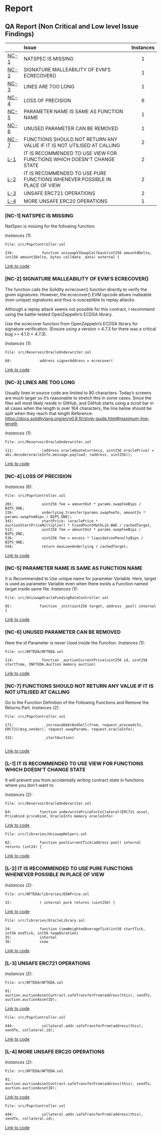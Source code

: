 # Report

## QA Report (Non Critical and Low level Issue Findings)

| |Issue|Instances|
|-|:-|:-:|
| [NC-1](#NC-1) | NATSPEC IS MISSING | 1 |
| [NC-2](#NC-2) | SIGNATURE MALLEABILITY OF EVM’S ECRECOVER() | 1 |
| [NC-3](#NC-3) | LINES ARE TOO LONG | 1 |
| [NC-4](#NC-4) | LOSS OF PRECISION | 6 |
| [NC-5](#NC-5) | PARAMETER NAME IS SAME AS FUNCTION NAME | 1 |
| [NC-6](#NC-6) | UNUSED PARAMETER CAN BE REMOVED | 1 |
| [NC-7](#NC-7) | FUNCTIONS SHOULD NOT RETURN ANY VALUE IF IT IS NOT UTILISED AT CALLING | 2 |
| [L-1](#L-1) | IT IS RECOMMENDED TO USE VIEW FOR FUNCTIONS WHICH DOESN'T CHANGE STATE | 2 |
| [L-2](#L-2) | IT IS RECOMMENDED TO USE PURE FUNCTIONS WHENEVER POSSIBLE IN PLACE OF VIEW | 2 |
| [L-3](#L-3) | UNSAFE ERC721 OPERATIONS | 2 |
| [L-4](#L-4) | MORE UNSAFE ERC20 OPERATIONS | 1 |


###  [NC-1] NATSPEC IS MISSING 
NatSpec is missing for the following function:

*Instances (1)*:
```solidity
File: src/PaprController.sol

234:             function uniswapV3SwapCallback(int256 amount0Delta, int256 amount1Delta, bytes calldata _data) external {

```
[Link to code](https://github.com/with-backed/papr/blob/9528f2711ff0c1522076b9f93fba13f88d5bd5e6/src/PaprController.sol#L234)

###  [NC-2] SIGNATURE MALLEABILITY OF EVM’S ECRECOVER() 
The function calls the Solidity ecrecover() function directly to verify the given signatures. However, the ecrecover() EVM opcode allows malleable (non-unique) signatures and thus is susceptible to replay attacks.

Although a replay attack seems not possible for this contract, I recommend using the battle-tested OpenZeppelin’s ECDSA library.

Use the ecrecover function from OpenZeppelin’s ECDSA library for signature verification. (Ensure using a version > 4.7.3 for there was a critical bug >= 4.1.0 < 4.7.3).

*Instances (1)*:
```solidity
File: src/ReservoirOracleUnderwriter.sol

68:             address signerAddress = ecrecover(

```
[Link to code](https://github.com/with-backed/papr/blob/9528f2711ff0c1522076b9f93fba13f88d5bd5e6/src/ReservoirOracleUnderwriter.sol#L68)

###  [NC-3] LINES ARE TOO LONG
Usually lines in source code are limited to 80 characters. Today’s screens are much larger so it’s reasonable to stretch this in some cases. Since the files will most likely reside in GitHub, and GitHub starts using a scroll bar in all cases when the length is over 164 characters, the line below should be split when they reach that length Reference: https://docs.soliditylang.org/en/v0.8.10/style-guide.html#maximum-line-length

*Instances (1)*:
```solidity
File: src/ReservoirOracleUnderwriter.sol

111:             (address oracleQuoteCurrency, uint256 oraclePrice) = abi.decode(oracleInfo.message.payload, (address, uint256));

```
[Link to code](https://github.com/with-backed/papr/blob/9528f2711ff0c1522076b9f93fba13f88d5bd5e6/src/ReservoirOracleUnderwriter.sol#L111)

###  [NC-4] LOSS OF PRECISION

*Instances (6)*:
```solidity
File: src/PaprController.sol

201:             uint256 fee = amountOut * params.swapFeeBips / BIPS_ONE;
226:             underlying.transfer(params.swapFeeTo, amountIn * params.swapFeeBips / BIPS_ONE);
341:             startPrice: (oraclePrice * auctionStartPriceMultiplier) * FixedPointMathLib.WAD / cachedTarget,
513:             uint256 fee = amountOut * params.swapFeeBips / BIPS_ONE;
536:             uint256 fee = excess * liquidationPenaltyBips / BIPS_ONE;
558:             return maxLoanUnderlying / cachedTarget;

```
[Link to code](https://github.com/with-backed/papr/blob/9528f2711ff0c1522076b9f93fba13f88d5bd5e6/src/PaprController.sol#201)

###  [NC-5] PARAMETER NAME IS SAME AS FUNCTION NAME
It is Recommended to Use unique name for parameter Variable.
Here, target is used as parameter Variable even when there exists a Function named target inside same file.
*Instances (1)*:
```solidity
File: src/UniswapOracleFundingRateController.sol

95:             function _init(uint256 target, address _pool) internal {

```
[Link to code](https://github.com/with-backed/papr/blob/9528f2711ff0c1522076b9f93fba13f88d5bd5e6/src/UniswapOracleFundingRateController.sol#95)

###  [NC-6] UNUSED PARAMETER CAN BE REMOVED 
Here the id Parameter is never Used inside the Function.
*Instances (1)*:
```solidity
File: src/NFTEDA/NFTEDA.sol

114:             function _auctionCurrentPrice(uint256 id, uint256 startTime, INFTEDA.Auction memory auction)

```
[Link to code](https://github.com/with-backed/papr/blob/9528f2711ff0c1522076b9f93fba13f88d5bd5e6/src/NFTEDA/NFTEDA.sol#114)

###  [NC-7] FUNCTIONS SHOULD NOT RETURN ANY VALUE IF IT IS NOT UTILISED AT CALLING
Go to the Function Definition of the Following Functions and Remove the Returns Part.
*Instances (2)*:
```solidity
File: src/PaprController.sol

171:              _increaseDebtAndSell(from, request.proceedsTo, ERC721(msg.sender), request.swapParams, request.oracleInfo);

332:              _startAuction(


```
[Link to code](https://github.com/with-backed/papr/blob/9528f2711ff0c1522076b9f93fba13f88d5bd5e6/src/PaprController.sol#171)

###  [L-1] IT IS RECOMMENDED TO USE VIEW FOR FUNCTIONS WHICH DOESN'T CHANGE STATE
It will prevent you from accidentally writing contract state in functions where you don't want to.

*Instances (2)*:
```solidity
File: src/ReservoirOracleUnderwriter.sol

64:             function underwritePriceForCollateral(ERC721 asset, PriceKind priceKind, OracleInfo memory oracleInfo)

```
[Link to code](https://github.com/with-backed/papr/blob/9528f2711ff0c1522076b9f93fba13f88d5bd5e6/src/ReservoirOracleUnderwriter.sol#64)

```solidity
File: src/libraries/UniswapHelpers.sol

82:             function poolCurrentTick(address pool) internal returns (int24) {

```
[Link to code](https://github.com/with-backed/papr/blob/9528f2711ff0c1522076b9f93fba13f88d5bd5e6/src/Libraries/UniswapHelpers.sol#82)

###  [L-2] IT IS RECOMMENDED TO USE PURE FUNCTIONS WHENEVER POSSIBLE IN PLACE OF VIEW

*Instances (2)*:
```solidity
File: src/NFTEDA/libraries/EDAPrice.sol

15:             ) internal pure returns (uint256) {

```
[Link to code](https://github.com/with-backed/papr/blob/9528f2711ff0c1522076b9f93fba13f88d5bd5e6/src/NFTEDA/libraries/EDAPrice.sol#15)

```solidity
File: src/libraries/OracleLibrary.sol

34:             function timeWeightedAverageTick(int56 startTick, int56 endTick, int56 twapDuration)
35:             internal
36:             view

```
[Link to code](https://github.com/with-backed/papr/blob/9528f2711ff0c1522076b9f93fba13f88d5bd5e6/src/Libraries/OracleLibrary.sol#36)


###  [L-3] UNSAFE ERC721 OPERATIONS

*Instances (2)*:
```solidity
File: src/NFTEDA/NFTEDA.sol

91:             auction.auctionAssetContract.safeTransferFrom(address(this), sendTo, auction.auctionAssetID);

```
[Link to code](https://github.com/with-backed/papr/blob/9528f2711ff0c1522076b9f93fba13f88d5bd5e6/src/NFTEDA/NFTEDA.sol#91)

```solidity
File: src/PaprController.sol

444:             collateral.addr.safeTransferFrom(address(this), sendTo, collateral.id);

```
[Link to code](https://github.com/with-backed/papr/blob/9528f2711ff0c1522076b9f93fba13f88d5bd5e6/src/PaprController.sol#91)

###  [L-4] MORE UNSAFE ERC20 OPERATIONS

*Instances (2)*:
```solidity
File: src/NFTEDA/NFTEDA.sol

91:             auction.auctionAssetContract.safeTransferFrom(address(this), sendTo, auction.auctionAssetID);

```
[Link to code](https://github.com/with-backed/papr/blob/9528f2711ff0c1522076b9f93fba13f88d5bd5e6/src/NFTEDA/NFTEDA.sol#91)

```solidity
File: src/PaprController.sol

444:             collateral.addr.safeTransferFrom(address(this), sendTo, collateral.id);

```
[Link to code](https://github.com/with-backed/papr/blob/9528f2711ff0c1522076b9f93fba13f88d5bd5e6/src/PaprController.sol#91)
